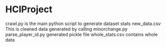 # HCIProject


crawl.py is the main python script to generate dataset stats 
new_data.csv	This is cleaned data generated by calling minorchange.py
parse_player_id.py	generated pickle file
whole_stats.csv contains whole data
